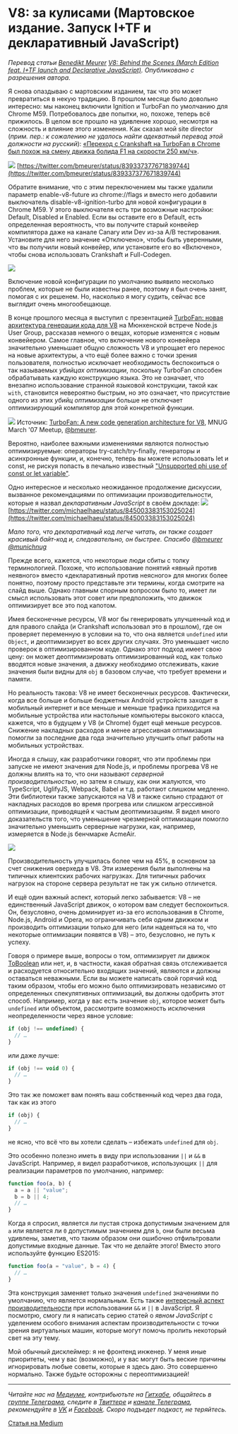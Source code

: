 # V8: за кулисами (Мартовское издание. Запуск I+TF и декларативный JavaScript)

*Перевод статьи [Benedikt Meurer](http://benediktmeurer.de) [V8: Behind the Scenes (March Edition feat. I+TF launch and Declarative JavaScript)](http://benediktmeurer.de/2017/04/03/v8-behind-the-scenes-march-edition/). Опубликовано с разрешения автора.*

Я снова опаздываю c мартовским изданием, так что это может превратиться в некую традицию. В прошлом месяце было довольно интересно: мы наконец включили Ignition и TurboFan по умолчанию для Chrome M59. Потребовалось две попытки, но, похоже, теперь всё прижилось. В целом все прошло на удивление хорошо, несмотря на сложность и влияние этого изменения. Как сказал мой site director (*прим. пер.: к сожалению не удалось найти адекватный перевод этой должности на русский*): [«Переход с Crankshaft на TurboFan в Chrome был похож на смену движка болида F1 на скорости 250 км/ч»](https://twitter.com/holfelder/status/842473381832409093).

![](http://benediktmeurer.de/images/2017/landing-20170403.jpg)
[https://twitter.com/bmeurer/status/839337377671839744](https://twitter.com/bmeurer/status/839337377671839744)

Обратите внимание, что с этим переключением мы также удалили параметр enable-v8-future из chrome://flags и вместо него добавили выключатель disable-v8-ignition-turbo для новой конфигурации в Chrome M59. У этого выключателя есть три возможные настройки: Default, Disabled и Enabled. Если вы оставите его в Default, есть определенная вероятность, что вы получите старый конвейер компилятора даже на канале Canary или Dev из-за A/B тестирования. Установите для него значение «Отключено», чтобы быть уверенными, что вы получили новый конвейер, или установите его во «Включено», чтобы снова использовать Crankshaft и Full-Codegen.

![](http://benediktmeurer.de/images/2017/m59-20170403.png)

Включение новой конфигурации по умолчанию выявило несколько проблем, которые не были известны ранее, поэтому я был очень занят, помогая с их решенем. Но, насколько я могу судить, сейчас все выглядит очень многообещающе.

В конце прошлого месяца я выступил с презентацией [TurboFan: новая архитектура генерации кода для V8](https://docs.google.com/presentation/d/1_eLlVzcj94_G4r9j9d_Lj5HRKFnq6jgpuPJtnmIBs88) на  Мюнхенской встрече Node.js User Group, рассказав немного о вещах, которые изменятся с новым конвейером. Самое главное, что включение нового конвейера значительно уменьшает общую сложность V8 и упрощает его перенос на новые архитектуры, а что ещё более важно с точки зрения пользователя, полностью исключает необходимость беспокоиться о так называемых *убийцах оптимизации*, поскольку TurboFan способен обрабатывать каждую конструкцию языка. Это не означает, что внезапно использование странной языковой конструкции, такой как  `with`, становится невероятно быстрым, но это означает, что присутствие одного из этих *убийц оптимизации* больше не отключает оптимизирующий компилятор для этой конкретной функции.

![](http://benediktmeurer.de/images/2017/optimization-killers-20170403.png)
Источник: [TurboFan: A new code generation architecture for V8](https://docs.google.com/presentation/d/1_eLlVzcj94_G4r9j9d_Lj5HRKFnq6jgpuPJtnmIBs88/edit#slide=id.g2134da681e_0_672), MNUG March '07 Meetup, [@bmeurer](https://twitter.com/bmeurer).

Вероятно, наиболее важными изменениями являются полностью оптимизируемые: операторы try-catch/try-finally, генераторы и асинхронные функции, и, конечно, теперь вы можете использовать let и const, не рискуя попасть в печально известный ["Unsupported phi use of const or let variable"](https://github.com/vhf/v8-bailout-reasons/issues/12).

Одно интересное и несколько неожиданное продолжение дискуссии, вызванное рекомендациями по оптимизации производительности, которые я назвал *декларативным JavaScript* в своём докладе:
![](http://benediktmeurer.de/images/2017/declarative-javascript-20170403.png)
[https://twitter.com/michaelhaeu/status/845003383153025024](https://twitter.com/michaelhaeu/status/845003383153025024)

*Мало того, что декларативный код легче читать, он также создает красивый байт-код и, следовательно, он быстрее. Спасибо [@bmeurer](https://twitter.com/bmeurer) [@munichnug](https://twitter.com/munichnug)*

Прежде всего, кажется, что некоторые люди сбиты с толку терминологией. Похоже, что использование понятий «явный против неявного» вместо «декларативный против неясного» для многих более понятно, поэтому просто представьте эти термины, когда смотрите на слайд выше. Однако главным спорным вопросом было то, имеет ли смысл использовать этот совет или предположить, что движок оптимизирует все это под капотом.

Имея бесконечные ресурсы, V8 мог бы генерировать улучшенный код и для правого слайда (и Crankshaft использовал это в прошлом), где он проверяет переменную в условии на то, что она является `undefined` или `Object`, и деоптимизирует во всех других случаях. Это уменьшает число проверок в оптимизированном коде. Однако этот подход имеет свою цену: он может деоптимизировать оптимизированный код, как только вводятся новые значения, а движку необходимо отслеживать, какие значения были видны для `obj` в базовом случае, что требует времени и памяти.

Но реальность такова: V8 не имеет бесконечных ресурсов. Фактически, когда все больше и больше бюджетных Android устройств заходит в мобильный интернет и все меньше и меньше трафика приходится на мобильные устройства или настольные компьютеры высокого класса, кажется, что в будущем у V8 (и Chrome) будет ещё меньше ресурсов. Снижение накладных расходов и менее агрессивная оптимизация помогли за последние два года значительно улучшить опыт работы на мобильных устройствах.

Иногда я слышу, как разработчики говорят, что эти проблемы при запуске не имеют значения для Node.js, и проблемы прогрева V8 не должны влиять на то, что они называют *серверной производительностью*, но затем я слышу, как они жалуются, что TypeScript, UglifyJS, Webpack, Babel и т.д. работают слишком медленно. Эти библиотеки также запускаются на V8 и также сильно страдают от накладных расходов во время прогрева или слишком агрессивной оптимизации, приводящей к частым деоптимизациям. Я видел много доказательств того, что уменьшение чрезмерной оптимизации помогло значительно уменьшить серверные нагрузки, как, например, измеряется в Node.js бенчмарке AcmeAir.

![](http://benediktmeurer.de/images/2017/acmeair-20170403.jpg)

Производительность улучшилась более чем на 45%, в основном за счет снижения оверхеда в V8. Эти измерения были выполнены на типичных клиентских рабочих нагрузках. Для типичных рабочих нагрузок на стороне сервера результат не так уж сильно отличется.

И ещё один важный аспект, который легко забывается: V8 – не единственный JavaScript движок, о котором вам следует беспокоиться. Он, безусловно, очень доминирует из-за его использования в Chrome, Node.js, Android и Opera, но ограничивать себя одним движком и производить оптимизации только для него (или надеяться на то, что некоторые оптимизации появятся в V8) – это, безусловно, не путь к успеху.

Говоря о примере выше, вопросы о том, оптимизирует ли движок [ToBoolean](https://tc39.github.io/ecma262/#sec-toboolean) или нет, и, в частности, какая обратная связь отслеживается и расходуется относительно входящих значений, являются и должны оставаться неважными. Если вы можете написать свой горячий код таким образом, чтобы его можно было оптимизировать независимо от определенных спекулятивных оптимизаций, вы должны одобрить этот способ. Например, когда у вас есть значение `obj`, которое может быть `undefined` или объектом, рассмотрите возможность исключения неопределенности через явное условие:

```js
if (obj !== undefined) {
  // …
}
```

или даже лучше:

```js
if (obj !== void 0) {
  // …
}
```

Это так же поможет вам понять ваш собственный код через два года, так как из этого

```js
if (obj) {
  // …
}
```

не ясно, что всё что вы хотели сделать – избежать `undefined` для `obj`.

Это особенно полезно иметь в виду при использовании `||` и `&&` в JavaScript. Например, я видел разработчиков, использующих `||` для реализации параметров по умолчанию, например:

```js
function foo(a, b) {
  a = a || "value";
  b = b || 4;
  // …
}
```

Когда я спросил, является ли пустая строка допустимым значением для `a` или является ли `0` допустимым значением для `b`, они были весьма удивлены, заметив, что таким образом они ошибочно отфильтровали допустимые входные данные. Так что не делайте этого! Вместо этого используйте функцию ES2015:

```js
function foo(a = "value", b = 4) {
  // …
}
```

Эта конструкция заменяет только значения `undefined` значениями по умолчанию, что является нормальным. Есть также [интересный аспект производительности](https://github.com/developit/preact/pull/610) при использовании `&&` и `||` в JavaScript. Я посмотрю, смогу ли я написать серию статей о *явном JavaScript* с уделением особого внимания аспектам производительности с точки зрения виртуальных машин, которые могут помочь пролить некоторый свет на эту тему.

Мой обычный дисклеймер: я не фронтенд инженер. У меня иные приоритеты, чем у вас (возможно), и у вас могут быть веские причины игнорировать любые советы, которые я здесь даю. Это совершенно нормально. Также будьте осторожны с переоптимизацией!

- - - -

*Читайте нас на [Медиуме](https://medium.com/devschacht), контрибьютьте на [Гитхабе](https://github.com/devSchacht), общайтесь в [группе Телеграма](https://t.me/devSchacht), следите в [Твиттере](https://twitter.com/DevSchacht) и [канале Телеграма](https://t.me/devSchachtChannel), рекомендуйте в [VK](https://vk.com/devschacht) и [Facebook](https://www.facebook.com/devSchacht). Скоро подъедет подкаст, не теряйтесь.*

[Статья на Medium](https://medium.com/devschacht/v8-behind-the-scenes-march-edition-5c53ed2c0467)
